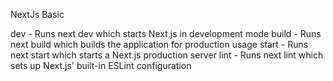 NextJs Basic

dev - Runs next dev which starts Next.js in development mode
build - Runs next build which builds the application for production usage
start - Runs next start which starts a Next.js production server
lint - Runs next lint which sets up Next.js' built-in ESLint configuration  